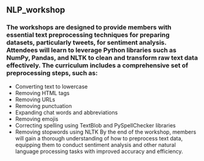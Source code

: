 ## NLP_workshop

### The workshops are designed to provide members with essential text preprocessing techniques for preparing datasets, particularly tweets, for sentiment analysis. Attendees will learn to leverage Python libraries such as NumPy, Pandas, and NLTK to clean and transform raw text data effectively. The curriculum includes a comprehensive set of preprocessing steps, such as:
- Converting text to lowercase
- Removing HTML tags
- Removing URLs
- Removing punctuation
- Expanding chat words and abbreviations
- Removing emojis
- Correcting spelling using TextBlob and PySpellChecker libraries
- Removing stopwords using NLTK
By the end of the workshop, members will gain a thorough understanding of how to preprocess text data, equipping them to conduct sentiment analysis and other natural language processing tasks with improved accuracy and efficiency.
